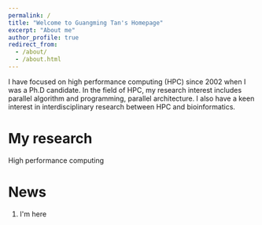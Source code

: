 ```yaml
---
permalink: /
title: "Welcome to Guangming Tan's Homepage"
excerpt: "About me"
author_profile: true
redirect_from: 
  - /about/
  - /about.html
---
```

I have focused on high performance computing (HPC) since 2002 when I was a Ph.D candidate. In the field of HPC, my research interest includes parallel algorithm and programming, parallel architecture. I also have a keen interest in interdisciplinary research between HPC and  bioinformatics.

My research
======
High performance computing 

News
======
1. I'm here
